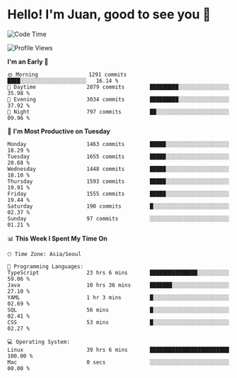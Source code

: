 # Hello! I'm Juan, good to see you 👋

<!--
**Y-k-Y/Y-k-Y** is a ✨ _special_ ✨ repository because its `README.md` (this file) appears on your GitHub profile.

Here are some ideas to get you started:

- 🔭 I’m currently working on ...
- 🌱 I’m currently learning ...
- 👯 I’m looking to collaborate on ...
- 🤔 I’m looking for help with ...
- 💬 Ask me about ...
- 📫 How to reach me: ...
- 😄 Pronouns: ...
- ⚡ Fun fact: ...
-->
<!--
![Profile views](https://gpvc.arturio.dev/Y-k-Y)

[![Omid Nikrah StackOverflow](https://github-readme-stackoverflow.vercel.app/?userID=9517076)](https://stackoverflow.com/users/9517076/i-have-10-fingers)
-->

<!--START_SECTION:waka-->
![Code Time](http://img.shields.io/badge/Code%20Time-1%2C173%20hrs%2017%20mins-blue)

![Profile Views](http://img.shields.io/badge/Profile%20Views-0-blue)

**I'm an Early 🐤** 

```text
🌞 Morning                1291 commits        ████░░░░░░░░░░░░░░░░░░░░░   16.14 % 
🌆 Daytime                2879 commits        █████████░░░░░░░░░░░░░░░░   35.98 % 
🌃 Evening                3034 commits        █████████░░░░░░░░░░░░░░░░   37.92 % 
🌙 Night                  797 commits         ██░░░░░░░░░░░░░░░░░░░░░░░   09.96 % 
```
📅 **I'm Most Productive on Tuesday** 

```text
Monday                   1463 commits        █████░░░░░░░░░░░░░░░░░░░░   18.29 % 
Tuesday                  1655 commits        █████░░░░░░░░░░░░░░░░░░░░   20.68 % 
Wednesday                1448 commits        █████░░░░░░░░░░░░░░░░░░░░   18.10 % 
Thursday                 1593 commits        █████░░░░░░░░░░░░░░░░░░░░   19.91 % 
Friday                   1555 commits        █████░░░░░░░░░░░░░░░░░░░░   19.44 % 
Saturday                 190 commits         █░░░░░░░░░░░░░░░░░░░░░░░░   02.37 % 
Sunday                   97 commits          ░░░░░░░░░░░░░░░░░░░░░░░░░   01.21 % 
```


📊 **This Week I Spent My Time On** 

```text
🕑︎ Time Zone: Asia/Seoul

💬 Programming Languages: 
TypeScript               23 hrs 6 mins       ███████████████░░░░░░░░░░   59.06 % 
Java                     10 hrs 36 mins      ███████░░░░░░░░░░░░░░░░░░   27.10 % 
YAML                     1 hr 3 mins         █░░░░░░░░░░░░░░░░░░░░░░░░   02.69 % 
SQL                      56 mins             █░░░░░░░░░░░░░░░░░░░░░░░░   02.41 % 
CSS                      53 mins             █░░░░░░░░░░░░░░░░░░░░░░░░   02.27 % 

💻 Operating System: 
Linux                    39 hrs 6 mins       █████████████████████████   100.00 % 
Mac                      0 secs              ░░░░░░░░░░░░░░░░░░░░░░░░░   00.00 % 
```


<!--END_SECTION:waka-->
